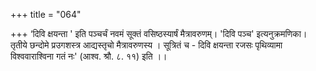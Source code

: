 +++
title = "064"

+++
‘दिवि क्षयन्ता ' इति पञ्चर्चं नवमं सूक्तं वसिष्ठस्यार्षं मैत्रावरुणम्। 'दिवि पञ्च' इत्यनुक्रमणिका। तृतीये छन्दोमे प्रउगशस्त्र आद्यस्तृचो मैत्रावरुणस्य । सूत्रितं च - दिवि क्षयन्ता रजसः पृथिव्यामा विश्ववाराश्विना गतं नः' (आश्व. श्रौ. ८. ११) इति ।।